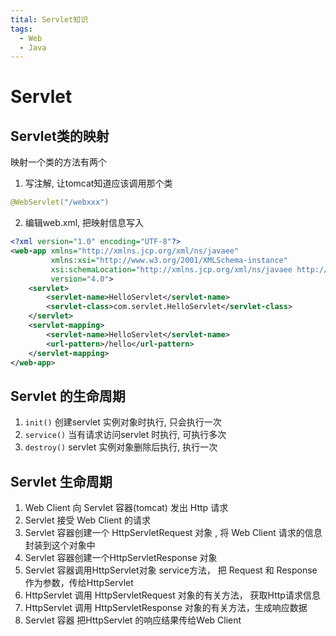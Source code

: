 ```yaml
---
tital: Servlet知识
tags:
  - Web
  - Java
---
```


# Servlet


## Servlet类的映射
映射一个类的方法有两个

1. 写注解, 让tomcat知道应该调用那个类
```java
@WebServlet("/webxxx")
```

2. 编辑web.xml, 把映射信息写入
```xml
<?xml version="1.0" encoding="UTF-8"?>
<web-app xmlns="http://xmlns.jcp.org/xml/ns/javaee"
         xmlns:xsi="http://www.w3.org/2001/XMLSchema-instance"
         xsi:schemaLocation="http://xmlns.jcp.org/xml/ns/javaee http://xmlns.jcp.org/xml/ns/javaee/web-app_4_0.xsd"
         version="4.0">
    <servlet>
        <servlet-name>HelloServlet</servlet-name>
        <servlet-class>com.servlet.HelloServlet</servlet-class>
    </servlet>
    <servlet-mapping>
        <servlet-name>HelloServlet</servlet-name>
        <url-pattern>/hello</url-pattern>
    </servlet-mapping>
</web-app>
```

## Servlet 的生命周期
1. `init()` 创建servlet 实例对象时执行, 只会执行一次
2. `service()` 当有请求访问servlet 时执行, 可执行多次
3. `destroy()` servlet 实例对象删除后执行, 执行一次

## Servlet 生命周期
1. Web Client 向 Servlet 容器(tomcat) 发出 Http 请求
2. Servlet 接受 Web Client 的请求
3. Servlet 容器创建一个 HttpServletRequest 对象 , 将 Web Client 请求的信息封装到这个对象中
4. Servlet 容器创建一个HttpServletResponse 对象
5. Servlet 容器调用HttpServlet对象 service方法， 把 Request 和 Response 作为参数，传给HttpServlet
6. HttpServlet 调用 HttpServletRequest  对象的有关方法， 获取Http请求信息
7. HttpServlet 调用 HttpServletResponse 对象的有关方法，生成响应数据
8. Servlet 容器 把HttpServlet 的响应结果传给Web Client
